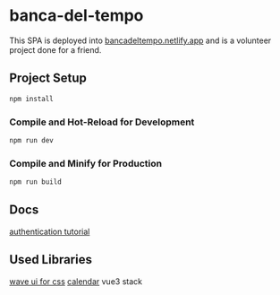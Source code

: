 # banca-del-tempo

This SPA is deployed into [bancadeltempo.netlify.app](https://bancadeltempo.netlify.app/) and is a volunteer project done for a friend. 

## Project Setup

```sh
npm install
```

### Compile and Hot-Reload for Development

```sh
npm run dev
```

### Compile and Minify for Production

```sh
npm run build
```

## Docs

[authentication tutorial](https://vuejsexamples.com/vue-3-authentication-with-jwt-vuex-and-vue-router/)

## Used Libraries

[wave ui for css](https://antoniandre.github.io/wave-ui/)
[calendar](https://antoniandre.github.io/vue-cal/)
vue3 stack